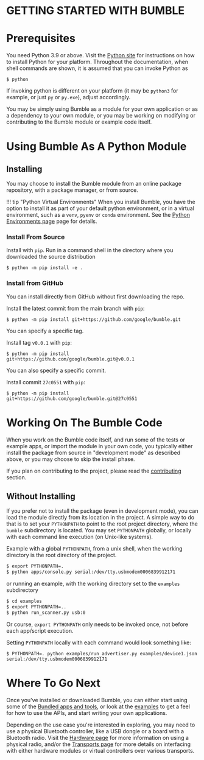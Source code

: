 GETTING STARTED WITH BUMBLE
===========================

# Prerequisites

You need Python 3.9 or above.
Visit the [Python site](https://www.python.org/) for instructions on how to install Python
for your platform.
Throughout the documentation, when shell commands are shown, it is assumed that you can
invoke Python as
```
$ python
```
If invoking python is different on your platform (it may be `python3` for example, or just `py` or `py.exe`),
adjust accordingly.

You may be simply using Bumble as a module for your own application or as a dependency to your own
module, or you may be working on modifying or contributing to the Bumble module or example code
itself.

# Using Bumble As A Python Module

## Installing

You may choose to install the Bumble module from an online package repository, with a package
manager, or from source.

!!! tip "Python Virtual Environments"
    When you install Bumble, you have the option to install it as part of your default
    python environment, or in a virtual environment, such as a `venv`, `pyenv` or `conda` environment.
    See the [Python Environments page](development/python_environments.md) page for details.

### Install From Source

Install with `pip`. Run in a command shell in the directory where you downloaded the source
distribution
```
$ python -m pip install -e .
```

### Install from GitHub

You can install directly from GitHub without first downloading the repo.

Install the latest commit from the main branch with `pip`:
```
$ python -m pip install git+https://github.com/google/bumble.git
```

You can specify a specific tag.

Install tag `v0.0.1` with `pip`:
```
$ python -m pip install git+https://github.com/google/bumble.git@v0.0.1
```

You can also specify a specific commit.

Install commit `27c0551` with `pip`:
```
$ python -m pip install git+https://github.com/google/bumble.git@27c0551
```

# Working On The Bumble Code
When you work on the Bumble code itself, and run some of the tests or example apps, or import the
module in your own code, you typically either install the package from source in "development mode" as described above, or you may choose to skip the install phase.

If you plan on contributing to the project, please read the [contributing](development/contributing.md) section.

## Without Installing
If you prefer not to install the package (even in development mode), you can load the module directly from its location in the project.
A simple way to do that is to set your `PYTHONPATH` to
point to the root project directory, where the `bumble` subdirectory is located. You may set
`PYTHONPATH` globally, or locally with each command line execution (on Unix-like systems).

Example with a global `PYTHONPATH`, from a unix shell, when the working directory is the root
directory of the project.

```bash
$ export PYTHONPATH=.
$ python apps/console.py serial:/dev/tty.usbmodem0006839912171
```

or running an example, with the working directory set to the `examples` subdirectory
```bash
$ cd examples
$ export PYTHONPATH=..
$ python run_scanner.py usb:0
```

Or course, `export PYTHONPATH` only needs to be invoked once, not before each app/script execution.

Setting `PYTHONPATH` locally with each command would look something like:
```
$ PYTHONPATH=. python examples/run_advertiser.py examples/device1.json serial:/dev/tty.usbmodem0006839912171
```

# Where To Go Next
Once you've installed or downloaded Bumble, you can either start using some of the
[Bundled apps and tools](apps_and_tools/index.md), or look at the [examples](examples/index.md)
to get a feel for how to use the APIs, and start writing your own applications.

Depending on the use case you're interested in exploring, you may need to use a physical Bluetooth
controller, like a USB dongle or a board with a Bluetooth radio. Visit the [Hardware page](hardware/index.md)
for more information on using a physical radio, and/or the [Transports page](transports/index.md) for more
details on interfacing with either hardware modules or virtual controllers over various transports.
